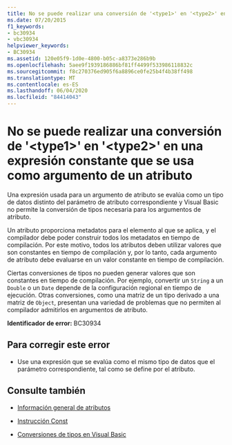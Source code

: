 ```yaml
---
title: No se puede realizar una conversión de '<type1>' en '<type2>' en una expresión constante que se usa como argumento de un atributo
ms.date: 07/20/2015
f1_keywords:
- bc30934
- vbc30934
helpviewer_keywords:
- BC30934
ms.assetid: 120e05f9-1d0e-4800-b05c-a8373e286b9b
ms.openlocfilehash: 5aee9f1939186886bf81ff4499f533986118832c
ms.sourcegitcommit: f8c270376ed905f6a8896ce0fe25b4f4b38ff498
ms.translationtype: MT
ms.contentlocale: es-ES
ms.lasthandoff: 06/04/2020
ms.locfileid: "84414043"
---
```

# <a name="conversion-from-type1-to-type2-cannot-occur-in-a-constant-expression-used-as-an-argument-to-an-attribute"></a>No se puede realizar una conversión de '\<type1>' en '\<type2>' en una expresión constante que se usa como argumento de un atributo
Una expresión usada para un argumento de atributo se evalúa como un tipo de datos distinto del parámetro de atributo correspondiente y Visual Basic no permite la conversión de tipos necesaria para los argumentos de atributo.  
  
 Un atributo proporciona metadatos para el elemento al que se aplica, y el compilador debe poder construir todos los metadatos en tiempo de compilación. Por este motivo, todos los atributos deben utilizar valores que son constantes en tiempo de compilación y, por lo tanto, cada argumento de atributo debe evaluarse en un valor constante en tiempo de compilación.  
  
 Ciertas conversiones de tipos no pueden generar valores que son constantes en tiempo de compilación. Por ejemplo, convertir un `String` a un `Double` o un `Date` depende de la configuración regional en tiempo de ejecución. Otras conversiones, como una matriz de un tipo derivado a una matriz de `Object`, presentan una variedad de problemas que no permiten al compilador admitirlos en argumentos de atributo.  
  
 **Identificador de error:** BC30934  
  
## <a name="to-correct-this-error"></a>Para corregir este error  
  
- Use una expresión que se evalúa como el mismo tipo de datos que el parámetro correspondiente, tal como se define por el atributo.  
  
## <a name="see-also"></a>Consulte también

- [Información general de atributos](../programming-guide/concepts/attributes/index.md)

- [Instrucción Const](../language-reference/statements/const-statement.md)
- [Conversiones de tipos en Visual Basic](../programming-guide/language-features/data-types/type-conversions.md)
